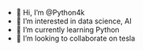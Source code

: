 - 👋 Hi, I’m @Python4k
- 👀 I’m interested in data science, AI
- 🌱 I’m currently learning Python
- 💞️ I’m looking to collaborate on tesla
